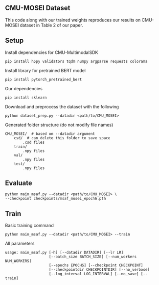 ## CMU-MOSEI Dataset
This code along with our trained weights reproduces our results on CMU-MOSEI dataset in Table 2 of our paper.

## Setup
Install dependencies for CMU-MultimodalSDK
```
pip install h5py validators tqdm numpy argparse requests colorama
```
Install library for pretrained BERT model
```
pip install pytorch_pretrained_bert
```
Our dependencies
```
pip install sklearn
```
Download and preprocess the dataset with the following
```
python dataset_prep.py --datadir <path/to/CMU_MOSEI>
```
Generated folder structure (do not modify file names)
```
CMU_MOSEI/  # based on --datadir argument
    csd/  # can delete this folder to save space
        .csd files
    train/
        .npy files
    val/
        .npy files
    test/
        .npy files
```

## Evaluate
```
python main_msaf.py --datadir <path/to/CMU_MOSEI> \
--checkpoint checkpoints/msaf_mosei_epoch6.pth
```

## Train
Basic training command
```
python main_msaf.py --datadir <path/to/CMU_MOSEI> --train
```
All parameters
```
usage: main_msaf.py [-h] [--datadir DATADIR] [--lr LR]
                    [--batch_size BATCH_SIZE] [--num_workers NUM_WORKERS]
                    [--epochs EPOCHS] [--checkpoint CHECKPOINT]
                    [--checkpointdir CHECKPOINTDIR] [--no_verbose]
                    [--log_interval LOG_INTERVAL] [--no_save] [--train]
```